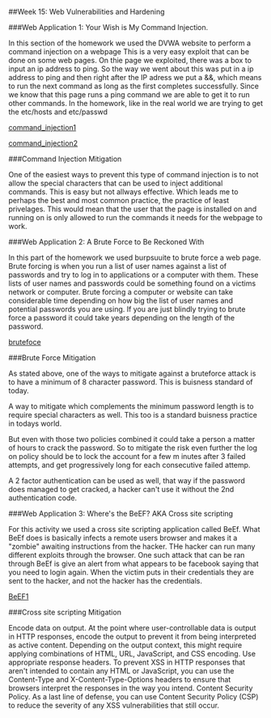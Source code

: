 ##Week 15: Web Vulnerabilities and Hardening


###Web Application 1: Your Wish is My Command Injection.

In this section of the homework we used the DVWA website to perform a command injection on a webpage This is a very easy exploit that can be done on some web pages. On thie page we exploited, there was a box to input an ip address to ping. 
So the way we went about this was put in a ip address to ping and then right after the IP adress we put a &&, which means to run the next command as long as the first completes successfully. Since we know that this page runs a ping command we are able to get it to run other commands. In the homework, like in the real world we are trying to get the etc/hosts and etc/passwd 

[command_injection1](https://github.com/shansen18/BootCamp/blob/dc469714ffbdfe6da5332b529c610d221305d869/Week15/Images/Command_Injection_hosts.JPG)

[command_injection2](https://github.com/shansen18/BootCamp/blob/dc469714ffbdfe6da5332b529c610d221305d869/Week15/Images/Command_Injection_passwd.JPG)



###Command Injection Mitigation

One of the easiest ways to prevent this type of command injection is to not allow the special characters that can be used to inject additional commands. This is easy but not allways effective. Which leads me to perhaps the best and most common practice, the practice of least privelages. This would mean that the user that the page is installed on and running on is only allowed to run the commands it needs for the webpage to work. 


###Web Application 2: A Brute Force to Be Reckoned With

In this part of the homework we used burpsuuite to brute force a web page. Brute forcing is when you run a list of user names against a list of passwords and try to log in to applications or a computer with them. These lists of user names and passwords could be something found on a victims network or computer. Brute forcing a computer or website can take considerable time depending on how big the list of user names and potential passwords you are using. If you are just blindly trying to brute force a password it could take years depending on the length of the password. 

[brutefoce](https://github.com/shansen18/BootCamp/blob/dc469714ffbdfe6da5332b529c610d221305d869/Week15/Images/burpsuite_bruteforce_resultr.JPG)


###Brute Force Mitigation 

As stated above, one of the ways to mitigate against a bruteforce attack is to have a minimum of 8 character password. This is buisness standard of today. 

A way to mitigate which complements the minimum password length is to require special characters as well. This too is a standard buisness practice in todays world. 

But even with those two policies combined it could take a person a matter of hours to crack the password. So to mitigate the risk even further the log on policy should be to lock the account for a few m inutes after 3 failed attempts, and get progressively long for each consecutive failed attemp. 

A 2 factor authentication can be used as well, that way if the password does managed to get cracked, a hacker can't use it without the 2nd authentication code. 


###Web Application 3: Where's the BeEF? AKA Cross site scripting

For this activity we used a cross site scripting application called BeEf. What BeEf does is basically infects a remote users browser and makes it a "zombie" awaiting instructions from the hacker. THe hacker can run many different exploits through the browser. One such attack that can be ran through BeEf is give an alert from what appears to be facebook saying that you need to login again. When the victim puts in their credentials they are sent to the hacker, and not the hacker has the credentials. 

[BeEF1](https://github.com/shansen18/BootCamp/blob/dc469714ffbdfe6da5332b529c610d221305d869/Week15/Images/Beefhook_Pettytheft.JPG)


###Cross site scripting Mitigation

Encode data on output.
 At the point where user-controllable data is output in HTTP responses, encode the output to prevent it from being interpreted as active content. Depending on the output context, this might require applying combinations of HTML, URL, JavaScript, and CSS encoding.
Use appropriate response headers.
 To prevent XSS in HTTP responses that aren't intended to contain any HTML or JavaScript, you can use the Content-Type and X-Content-Type-Options headers to ensure that browsers interpret the responses in the way you intend.
Content Security Policy.
 As a last line of defense, you can use Content Security Policy (CSP) to reduce the severity of any XSS vulnerabilities that still occur.